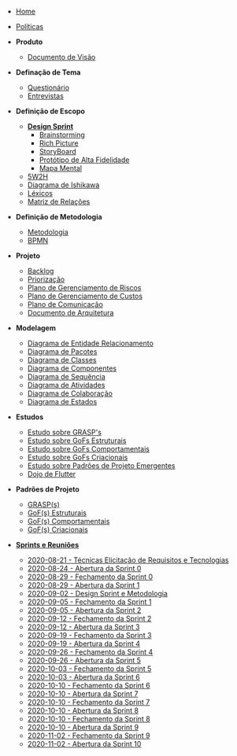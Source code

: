 <!-- docs/_sidebar.md -->

- [Home](/)
- [Políticas](/docs/Policies/Policies.md)

- **Produto**
  - [Documento de Visão](/docs/Product/VisionDocument.md)

- **Definação de Tema**
  - [Questionário](/docs/Product/Questionary.md)
  - [Entrevistas](/docs/Project/Interview.md)

- **Definição de Escopo**
  - [**Design Sprint**](/docs/Product/DesignSprint/DesignSprint.md)
    - [Brainstorming](/docs/Product/DesignSprint/Brainstorming.md)
    - [Rich Picture](/docs/Product/DesignSprint/RichPicture.md)
    - [StoryBoard](/docs/Product/DesignSprint/StoryBoard.md)
    - [Protótipo de Alta Fidelidade](/docs/Product/DesignSprint/HighFidelityPrototype.md)
    - [Mapa Mental](/docs/Product/MindMap.md)
  - [5W2H](/docs/Product/5W2H.md)
  - [Diagrama de Ishikawa](/docs/Product/IshikawaDiagram.md)
  - [Léxicos](/docs/Product/Lexicons.md)
  - [Matriz de Relações](/docs/Product/RelationsMatrix.md)

- **Definição de Metodologia**
  - [Metodologia](/docs/Product/Methodology.md)
  - [BPMN](/docs/Product/BPMN.md)

- **Projeto**
  - [Backlog](/docs/Project/ProductBacklog.md)
  - [Priorização](/docs/Project/BacklogPrioritization)
  - [Plano de Gerenciamento de Riscos](/docs/Project/RiskManagementPlan.md)
  - [Plano de Gerenciamento de Custos](/docs/Project/CostManagementPlan.md)
  - [Plano de Comunicação](/docs/Project/CommunicationManagementPlan.md)
  - [Documento de Arquitetura](/docs/Project/ArchitectureDocument.md)

- **Modelagem**
  - [Diagrama de Entidade Relacionamento](/docs/Modeling/DatabaseModeling.md)
  - [Diagrama de Pacotes](/docs/Modeling/PackageDiagram.md)
  - [Diagrama de Classes](/docs/Modeling/ClassDiagram.md)
  - [Diagrama de Componentes](/docs/Modeling/ComponentsDiagram.md)
  - [Diagrama de Sequência](/docs/Modeling/SequenceDiagram.md)
  - [Diagrama de Atividades](/docs/Modeling/ActivityDiagram.md)
  - [Diagrama de Colaboração](/docs/Modeling/ColaborationDiagram.md)
  - [Diagrama de Estados](/docs/Modeling/StateDiagram.md)

- **Estudos**
  - [Estudo sobre GRASP's](/docs/Studies/GRASP.md)
  - [Estudo sobre GoFs Estruturais](/docs/Studies/StructuralGofs.md)
  - [Estudo sobre GoFs Comportamentais](/docs/Studies/BehaviorGoF.md)
  - [Estudo sobre GoFs Criacionais](/docs/Studies/CreationalGoF.md)
  - [Estudo sobre Padrões de Projeto Emergentes](/docs/Studies/EmergingDesignPatterns.md)
  - [Dojo de Flutter](/docs/Studies/DojoFlutter.md)

- **Padrões de Projeto**
  - [GRASP(s)](/docs/DesignPatterns/GRASP.md)
  - [GoF(s) Estruturais](/docs/DesignPatterns/StructuralGoFs.md)
  - [GoF(s) Comportamentais](/docs/DesignPatterns/BehaviorGoFs.md)
  - [GoF(s) Criacionais](/docs/DesignPatterns/CreationalGoFs.md)

- [**Sprints e Reuniões**](/docs/SprintsAndMeetings/SprintsAndMeetings.md)
  - [2020-08-21 - Técnicas Elicitação de Requisitos e Tecnologias](/docs/SprintsAndMeetings/2020-08-21-RequirementsElicitationTechniquesAndTechnologies.md)
  - [2020-08-24 - Abertura da Sprint 0](/docs/SprintsAndMeetings/2020-08-24-Sprint0Opening.md)
  - [2020-08-29 - Fechamento da Sprint 0](/docs/SprintsAndMeetings/2020-08-29-Sprint0Closure.md)
  - [2020-08-29 - Abertura da Sprint 1](/docs/SprintsAndMeetings/2020-08-29-Sprint1Opening.md)
  - [2020-09-02 - Design Sprint e Metodologia](/docs/SprintsAndMeetings/2020-09-02-DesignSprintAndMethodology.md)
  - [2020-09-05 - Fechamento da Sprint 1](/docs/SprintsAndMeetings/2020-09-05-Sprint1Closure.md)
  - [2020-09-05 - Abertura da Sprint 2](/docs/SprintsAndMeetings/2020-09-05-Sprint2Opening.md)
  - [2020-09-12 - Fechamento da Sprint 2](/docs/SprintsAndMeetings/2020-09-12-Sprint2Closure.md)
  - [2020-09-12 - Abertura da Sprint 3](/docs/SprintsAndMeetings/2020-09-12-Sprint3Opening.md)
  - [2020-09-19 - Fechamento da Sprint 3](/docs/SprintsAndMeetings/2020-09-19-Sprint3Closure.md)
  - [2020-09-19 - Abertura da Sprint 4](/docs/SprintsAndMeetings/2020-09-19-Sprint4Opening.md)
  - [2020-09-26 - Fechamento da Sprint 4](/docs/SprintsAndMeetings/2020-09-26-Sprint4Closure.md)
  - [2020-09-26 - Abertura da Sprint 5](/docs/SprintsAndMeetings/2020-09-26-Sprint5Opening.md)
  - [2020-10-03 - Fechamento da Sprint 5](/docs/SprintsAndMeetings/2020-10-03-Sprint5Closure.md)
  - [2020-10-03 - Abertura da Sprint 6](/docs/SprintsAndMeetings/2020-10-03-Sprint6Opening.md)
  - [2020-10-10 - Fechamento da Sprint 6](/docs/SprintsAndMeetings/2020-10-10-Sprint6Closure.md)
  - [2020-10-10 - Abertura da Sprint 7](/docs/SprintsAndMeetings/2020-10-10-Sprint7Opening.md)
  - [2020-10-10 - Fechamento da Sprint 7](/docs/SprintsAndMeetings/2020-10-17-Sprint7Closure.md)
  - [2020-10-10 - Abertura da Sprint 8](/docs/SprintsAndMeetings/2020-10-17-Sprint8Opening.md)
  - [2020-10-10 - Fechamento da Sprint 8](/docs/SprintsAndMeetings/2020-10-26-Sprint8Closure.md)
  - [2020-10-10 - Abertura da Sprint 9](/docs/SprintsAndMeetings/2020-10-26-Sprint9Opening.md)
  - [2020-11-02 - Fechamento da Sprint 9](/docs/SprintsAndMeetings/2020-11-02-Sprint9Closure.md)
  - [2020-11-02 - Abertura da Sprint 10](/docs/SprintsAndMeetings/2020-11-02-Sprint10Opening.md)
